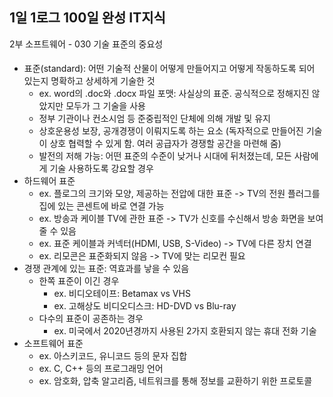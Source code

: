 ## 1일 1로그 100일 완성 IT지식

2부 소프트웨어 - 030 기술 표준의 중요성

#### 

- 표준(standard): 어떤 기술적 산물이 어떻게 만들어지고 어떻게 작동하도록 되어 있는지 명확하고 상세하게 기술한 것
  - ex. word의 .doc와 .docx 파일 포맷: 사실상의 표준. 공식적으로 정해지진 않았지만 모두가 그 기술을 사용
  - 정부 기관이나 컨소시엄 등 준중립적인 단체에 의해 개발 및 유지
  - 상호운용성 보장, 공개경쟁이 이뤄지도록 하는 요소 (독자적으로 만들어진 기술이 상호 협력할 수 있게 함. 여러 공급자가 경쟁할 공간을 마련해 줌)
  - 발전의 저해 가능: 어떤 표준의 수준이 낮거나 시대에 뒤처졌는데, 모든 사람에게 기술 사용하도록 강요할 경우
- 하드웨어 표준
  - ex. 플로그의 크기와 모양, 제공하는 전압에 대한 표준 -> TV의 전원 플러그를 집에 있는 콘센트에 바로 연결 가능
  - ex. 방송과 케이블 TV에 관한 표준 -> TV가 신호를 수신해서 방송 화면을 보여 줄 수 있음
  - ex. 표준 케이블과 커넥터(HDMI, USB, S-Video) -> TV에 다른 장치 연결
  - ex. 리모콘은 표준화되지 않음 -> TV에 맞는 리모컨 필요
- 경쟁 관계에 있는 표준: 역효과를 낳을 수 있음
  - 한쪽 표준이 이긴 경우
    - ex. 비디오테이프: Betamax vs VHS
    - ex. 고해상도 비디오디스크: HD-DVD vs Blu-ray
  - 다수의 표준이 공존하는 경우
    - ex. 미국에서 2020년경까지 사용된 2가지 호환되지 않는 휴대 전화 기술
- 소프트웨어 표준
  - ex. 아스키코드, 유니코드 등의 문자 집합
  - ex. C, C++ 등의 프로그래밍 언어
  - ex. 암호화, 압축 알고리즘, 네트워크를 통해 정보를 교환하기 위한 프로토콜

